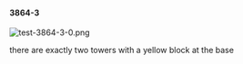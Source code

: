 #### 3864-3
![test-3864-3-0.png](https://github.com/lil-lab/nlvr/raw/master/nlvr/test/images/1/test-3864-3-0.png "test-3864-3-0.png")

there are exactly two towers with a yellow block at the base